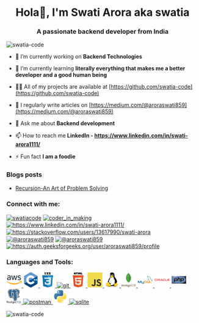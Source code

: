 <h1 align="center">Hola👋, I'm Swati Arora aka swatia</h1>
<h3 align="center">A passionate backend developer from India</h3>

<p align="left"> <img src="https://komarev.com/ghpvc/?username=swatia-code&label=Profile%20views&color=0e75b6&style=flat" alt="swatia-code" /> </p>

- 🔭 I’m currently working on **Backend Technologies**

- 🌱 I’m currently learning **literally everything that makes me a better developer and a good human being**

- 👨‍💻 All of my projects are available at [https://github.com/swatia-code](https://github.com/swatia-code)

- 📝 I regularly write articles on [https://medium.com/@aroraswati859](https://medium.com/@aroraswati859)

- 💬 Ask me about **Backend development**

- 📫 How to reach me **LinkedIn - https://www.linkedin.com/in/swati-arora1111/**

- ⚡ Fun fact **I am a foodie**

### Blogs posts
<!-- BLOG-POST-LIST:START -->
- [Recursion-An Art of Problem Solving](https://medium.com/@aroraswati859/recursion-an-art-of-problem-solving-b129c6e823f5?source=rss-58b1491b45eb------2)
<!-- BLOG-POST-LIST:END -->

<h3 align="left">Connect with me:</h3>
<p align="left">
<a href="https://dev.to/swatiacode" target="blank"><img align="center" src="https://cdn.jsdelivr.net/npm/simple-icons@3.0.1/icons/dev-dot-to.svg" alt="swatiacode" height="30" width="40" /></a>
<a href="https://twitter.com/coder_in_making" target="blank"><img align="center" src="https://cdn.jsdelivr.net/npm/simple-icons@3.0.1/icons/twitter.svg" alt="coder_in_making" height="30" width="40" /></a>
<a href="https://linkedin.com/in/https://www.linkedin.com/in/swati-arora1111/" target="blank"><img align="center" src="https://cdn.jsdelivr.net/npm/simple-icons@3.0.1/icons/linkedin.svg" alt="https://www.linkedin.com/in/swati-arora1111/" height="30" width="40" /></a>
<a href="https://stackoverflow.com/users/https://stackoverflow.com/users/13617990/swati-arora" target="blank"><img align="center" src="https://cdn.jsdelivr.net/npm/simple-icons@3.0.1/icons/stackoverflow.svg" alt="https://stackoverflow.com/users/13617990/swati-arora" height="30" width="40" /></a>
<a href="https://medium.com/@aroraswati859" target="blank"><img align="center" src="https://cdn.jsdelivr.net/npm/simple-icons@3.0.1/icons/medium.svg" alt="@aroraswati859" height="30" width="40" /></a>
<a href="https://www.leetcode.com/@aroraswati859" target="blank"><img align="center" src="https://cdn.jsdelivr.net/npm/simple-icons@3.0.1/icons/leetcode.svg" alt="@aroraswati859" height="30" width="40" /></a>
<a href="https://auth.geeksforgeeks.org/user/https://auth.geeksforgeeks.org/user/aroraswati859/profile" target="blank"><img align="center" src="https://cdn.jsdelivr.net/npm/simple-icons@3.0.1/icons/geeksforgeeks.svg" alt="https://auth.geeksforgeeks.org/user/aroraswati859/profile" height="30" width="40" /></a>
</p>

<h3 align="left">Languages and Tools:</h3>
<p align="left"> <a href="https://aws.amazon.com" target="_blank"> <img src="https://raw.githubusercontent.com/devicons/devicon/master/icons/amazonwebservices/amazonwebservices-original-wordmark.svg" alt="aws" width="40" height="40"/> </a> <a href="https://www.w3schools.com/cpp/" target="_blank"> <img src="https://raw.githubusercontent.com/devicons/devicon/master/icons/cplusplus/cplusplus-original.svg" alt="cplusplus" width="40" height="40"/> </a> <a href="https://www.w3schools.com/css/" target="_blank"> <img src="https://raw.githubusercontent.com/devicons/devicon/master/icons/css3/css3-original-wordmark.svg" alt="css3" width="40" height="40"/> </a> <a href="https://git-scm.com/" target="_blank"> <img src="https://www.vectorlogo.zone/logos/git-scm/git-scm-icon.svg" alt="git" width="40" height="40"/> </a> <a href="https://www.w3.org/html/" target="_blank"> <img src="https://raw.githubusercontent.com/devicons/devicon/master/icons/html5/html5-original-wordmark.svg" alt="html5" width="40" height="40"/> </a> <a href="https://developer.mozilla.org/en-US/docs/Web/JavaScript" target="_blank"> <img src="https://raw.githubusercontent.com/devicons/devicon/master/icons/javascript/javascript-original.svg" alt="javascript" width="40" height="40"/> </a> <a href="https://www.linux.org/" target="_blank"> <img src="https://raw.githubusercontent.com/devicons/devicon/master/icons/linux/linux-original.svg" alt="linux" width="40" height="40"/> </a> <a href="https://www.mongodb.com/" target="_blank"> <img src="https://raw.githubusercontent.com/devicons/devicon/master/icons/mongodb/mongodb-original-wordmark.svg" alt="mongodb" width="40" height="40"/> </a> <a href="https://www.mysql.com/" target="_blank"> <img src="https://raw.githubusercontent.com/devicons/devicon/master/icons/mysql/mysql-original-wordmark.svg" alt="mysql" width="40" height="40"/> </a> <a href="https://www.oracle.com/" target="_blank"> <img src="https://raw.githubusercontent.com/devicons/devicon/master/icons/oracle/oracle-original.svg" alt="oracle" width="40" height="40"/> </a> <a href="https://www.php.net" target="_blank"> <img src="https://raw.githubusercontent.com/devicons/devicon/master/icons/php/php-original.svg" alt="php" width="40" height="40"/> </a> <a href="https://www.postgresql.org" target="_blank"> <img src="https://raw.githubusercontent.com/devicons/devicon/master/icons/postgresql/postgresql-original-wordmark.svg" alt="postgresql" width="40" height="40"/> </a> <a href="https://postman.com" target="_blank"> <img src="https://www.vectorlogo.zone/logos/getpostman/getpostman-icon.svg" alt="postman" width="40" height="40"/> </a> <a href="https://www.python.org" target="_blank"> <img src="https://raw.githubusercontent.com/devicons/devicon/master/icons/python/python-original.svg" alt="python" width="40" height="40"/> </a> <a href="https://www.sqlite.org/" target="_blank"> <img src="https://www.vectorlogo.zone/logos/sqlite/sqlite-icon.svg" alt="sqlite" width="40" height="40"/> </a> </p>

<p><img align="center" src="https://github-readme-stats.vercel.app/api/top-langs?username=swatia-code&show_icons=true&locale=en&layout=compact" alt="swatia-code" /></p>
